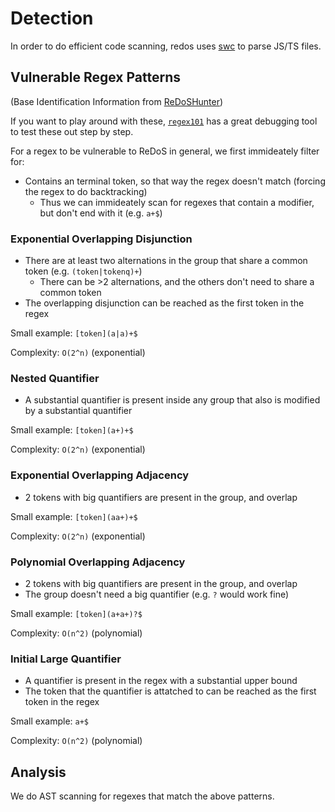 # Detection

In order to do efficient code scanning, redos uses [swc](https://swc.rs/) to parse JS/TS files.

## Vulnerable Regex Patterns

(Base Identification Information from [ReDoSHunter](https://www.usenix.org/conference/usenixsecurity21/presentation/li-yeting))

If you want to play around with these, [`regex101`](https://regex101.com/) has a great debugging tool to test these out step by step.

For a regex to be vulnerable to ReDoS in general, we first immideately filter for:
- Contains an terminal token, so that way the regex doesn't match (forcing the regex to do backtracking)
    - Thus we can immideately scan for regexes that contain a modifier, but don't end with it (e.g. `a+$`)

### Exponential Overlapping Disjunction

- There are at least two alternations in the group that share a common token (e.g. `(token|tokenq)+`)
    - There can be >2 alternations, and the others don't need to share a common token
- The overlapping disjunction can be reached as the first token in the regex

Small example: `[token](a|a)+$`

Complexity: `O(2^n)` (exponential)

### Nested Quantifier

- A substantial quantifier is present inside any group that also is modified by a substantial quantifier

Small example: `[token](a+)+$`

Complexity: `O(2^n)` (exponential)

### Exponential Overlapping Adjacency

- 2 tokens with big quantifiers are present in the group, and overlap

Small example: `[token](aa+)+$`

Complexity: `O(2^n)` (exponential)


### Polynomial Overlapping Adjacency

- 2 tokens with big quantifiers are present in the group, and overlap
- The group doesn't need a big quantifier (e.g. `?` would work fine)

Small example: `[token](a+a+)?$`

Complexity: `O(n^2)` (polynomial)

### Initial Large Quantifier

- A quantifier is present in the regex with a substantial upper bound
- The token that the quantifier is attatched to can be reached as the first token in the regex

Small example: `a+$`

Complexity: `O(n^2)` (polynomial)

## Analysis

We do AST scanning for regexes that match the above patterns.
